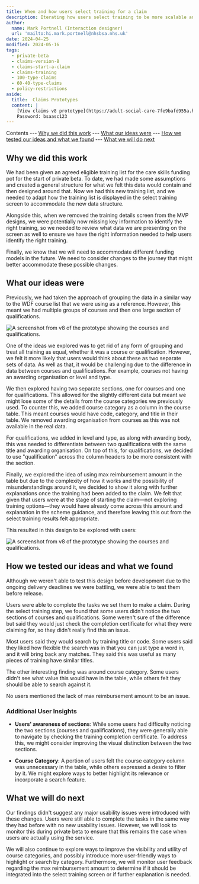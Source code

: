 ```yaml
---
title: When and how users select training for a claim
description: Iterating how users select training to be more scalable and extensible to future requirements and accommodate the new published training list.
author:
  name: Mark Portnell (Interaction designer)
  url: 'mailto:hi.mark.portnell@nhsbsa.nhs.uk'
date: 2024-04-25
modified: 2024-05-16
tags:
  - private-beta
  - claims-version-8
  - claims-start-a-claim
  - claims-training
  - 100-type-claims
  - 60-40-type-claims
  - policy-restrictions
aside:
  title:  Claims Prototypes
  content: |
    [View claims v8 prototype](https://adult-social-care-7fe9bafd955a.herokuapp.com/claims/prototypes/design/v8/) 
    Password: bsaasc123
---
```


Contents
--- [Why we did this work](#why-we-did-this-work)
--- [What our ideas were](#what-our-ideas-were)
--- [How we tested our ideas and what we found](#how-we-tested-our-ideas-and-what-we-found)
--- [What we will do next](#what-we-will-do-next)

## Why we did this work

We had been given an agreed eligible training list for the care skills funding pot for the start of private beta. To date, we had made some assumptions and created a general structure for what we felt this data would contain and then designed around that. Now we had this new training list, and we needed to adapt how the training list is displayed in the select training screen to accommodate the new data structure.

Alongside this, when we removed the training details screen from the MVP designs, we were potentially now missing key information to identify the right training, so we needed to review what data we are presenting on the screen as well to ensure we have the right information needed to help users identify the right training.

Finally, we know that we will need to accommodate different funding models in the future. We need to consider changes to the journey that might better accommodate these possible changes.

## What our ideas were

Previously, we had taken the approach of grouping the data in a similar way to the WDF course list that we were using as a reference. However, this meant we had multiple groups of courses and then one large section of qualifications. 

![A screenshot from v8 of the prototype showing the courses and qualifications.](old-course-list.png "v7 Course and qualifications results")

One of the ideas we explored was to get rid of any form of grouping and treat all training as equal, whether it was a course or qualification. However, we felt it more likely that users would think about these as two separate sets of data. As well as that, it would be challenging due to the difference in data between courses and qualifications. For example, courses not having an awarding organisation or level and type. 

We then explored having two separate sections, one for courses and one for qualifications. This allowed for the slightly different data but meant we might lose some of the details from the course categories we previously used. To counter this, we added course category as a column in the course table. This meant courses would have code, category, and title in their table. We removed awarding organisation from courses as this was not available in the real data. 

For qualifications, we added in level and type, as along with awarding body, this was needed to differentiate between two qualifications with the same title and awarding organisation. On top of this, for qualifications, we decided to use "qualification" across the column headers to be more consistent with the section. 

Finally, we explored the idea of using max reimbursement amount in the table but due to the complexity of how it works and the possibility of misunderstandings around it, we decided to show it along with further explanations once the training had been added to the claim. We felt that given that users were at the stage of starting the claim—not exploring training options—they would have already come across this amount and explanation in the scheme guidance, and therefore leaving this out from the select training results felt appropriate.

This resulted in this design to be explored with users:

![A screenshot from v8 of the prototype showing the courses and qualifications.](new-course-list.png "v8 Course and qualifications results")

## How we tested our ideas and what we found

Although we weren't able to test this design before development due to the ongoing delivery deadlines we were battling, we were able to test them before release.

Users were able to complete the tasks we set them to make a claim. During the select training step, we found that some users didn't notice the two sections of courses and qualifications. Some weren't sure of the difference but said they would just check the completion certificate for what they were claiming for, so they didn't really find this an issue.

Most users said they would search by training title or code. Some users said they liked how flexible the search was in that you can just type a word in, and it will bring back any matches. They said this was useful as many pieces of training have similar titles.

The other interesting finding was around course category. Some users didn't see what value this would have in the table, while others felt they should be able to search against it. 

No users mentioned the lack of max reimbursement amount to be an issue.

### Additional User Insights

- **Users' awareness of sections**: While some users had difficulty noticing the two sections (courses and qualifications), they were generally able to navigate by checking the training completion certificate. To address this, we might consider improving the visual distinction between the two sections.
  
- **Course Category**: A portion of users felt the course category column was unnecessary in the table, while others expressed a desire to filter by it. We might explore ways to better highlight its relevance or incorporate a search feature.

## What we will do next

Our findings didn't suggest any major usability issues were introduced with these changes. Users were still able to complete the tasks in the same way they had before with no new usability issues. However, we will look to monitor this during private beta to ensure that this remains the case when users are actually using the service. 

We will also continue to explore ways to improve the visibility and utility of course categories, and possibly introduce more user-friendly ways to highlight or search by category. Furthermore, we will monitor user feedback regarding the max reimbursement amount to determine if it should be integrated into the select training screen or if further explanation is needed.
